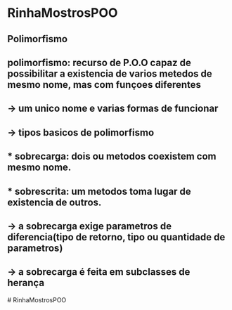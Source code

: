 # RinhaMostrosPOO

## Polimorfismo

###

## polimorfismo: recurso de P.O.O capaz de possibilitar a existencia de varios metedos de mesmo nome, mas com funçoes diferentes

 ## -> um unico nome e varias formas de funcionar 

 ## -> tipos basicos de polimorfismo 

 ## * sobrecarga: dois ou metodos coexistem com mesmo nome.
 ## * sobrescrita: um metodos toma lugar de existencia de outros.

 ## -> a sobrecarga exige parametros de diferencia(tipo de retorno, tipo ou quantidade de parametros)

## -> a sobrecarga é feita em subclasses de herança 
#   R i n h a M o s t r o s P O O  
 